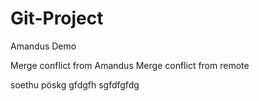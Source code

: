 # Git-Project
Amandus Demo

Merge conflict from Amandus
Merge conflict from remote

soethu pöskg
gfdgfh
sgfdfgfdg
